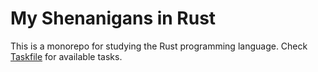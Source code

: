# My Shenanigans in Rust

This is a monorepo for studying the Rust programming language. Check [Taskfile](./Taskfile.yaml) for available tasks.
